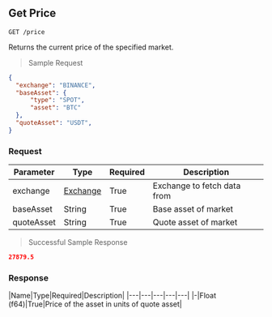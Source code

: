 
## Get Price

`GET /price`

Returns the current price of the specified market.

> Sample Request

```json
{
  "exchange": "BINANCE",
  "baseAsset": {
      "type": "SPOT",
      "asset": "BTC"
  }, 
  "quoteAsset": "USDT",
}
```

### Request

|Parameter|Type|Required|Description|
|---|---|---|---|
|exchange|[Exchange](#exchange)|True|Exchange to fetch data from|
|baseAsset|String|True|Base asset of market|
|quoteAsset|String|True|Quote asset of market|

> Successful Sample Response

```json
27879.5
```

### Response

|Name|Type|Required|Description|
|---|---|---|---|---|
|-|Float (f64)|True|Price of the asset in units of quote asset|